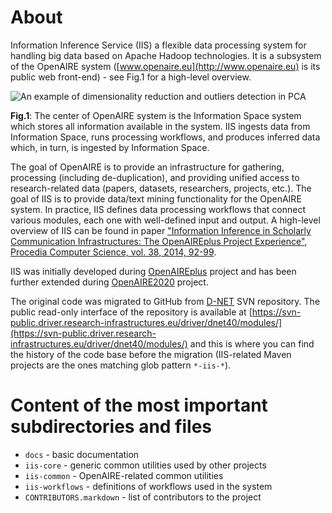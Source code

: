 # About

Information Inference Service (IIS) a flexible data processing system for handling big data based on Apache Hadoop technologies. It is a subsystem of the OpenAIRE system ([www.openaire.eu](http://www.openaire.eu) is its public web front-end) - see Fig.1 for a high-level overview.

![](https://raw.githubusercontent.com/openaire/iis/master/docs/system_architecture_pics/oa_architecture.png "An example of dimensionality reduction and outliers detection in PCA")

**Fig.1**: The center of OpenAIRE system is the Information Space system which stores all information available in the system. IIS ingests data from Information Space, runs processing workflows, and produces inferred data which, in turn, is ingested by Information Space.

The goal of OpenAIRE is to provide an infrastructure for gathering, processing (including de-duplication), and providing unified access to research-related data (papers, datasets, researchers, projects, etc.). The goal of IIS is to provide data/text mining functionality for the OpenAIRE system. In practice, IIS defines data processing workflows that connect various modules, each one with well-defined input and output. A high-level overview of IIS can be found in paper ["Information Inference in Scholarly Communication Infrastructures: The OpenAIREplus Project Experience", Procedia Computer Science, vol. 38, 2014, 92-99](http://www.sciencedirect.com/science/article/pii/S1877050914013763).

IIS was initially developed during [OpenAIREplus](http://cordis.europa.eu/project/rcn/100079_en.html) project and has been further extended during [OpenAIRE2020](http://cordis.europa.eu/project/rcn/194062_en.html) project.

The original code was migrated to GitHub from [D-NET](http://www.d-net.research-infrastructures.eu/) SVN repository. The public read-only interface of the repository is available at [https://svn-public.driver.research-infrastructures.eu/driver/dnet40/modules/](https://svn-public.driver.research-infrastructures.eu/driver/dnet40/modules/) and this is where you can find the history of the code base before the migration (IIS-related Maven projects are the ones matching glob pattern `*-iis-*`).

# Content of the most important subdirectories and files

- `docs` - basic documentation
- `iis-core` - generic common utilities used by other projects
- `iis-common` - OpenAIRE-related common utilities
- `iis-workflows` - definitions of workflows used in the system
- `CONTRIBUTORS.markdown` - list of contributors to the project
